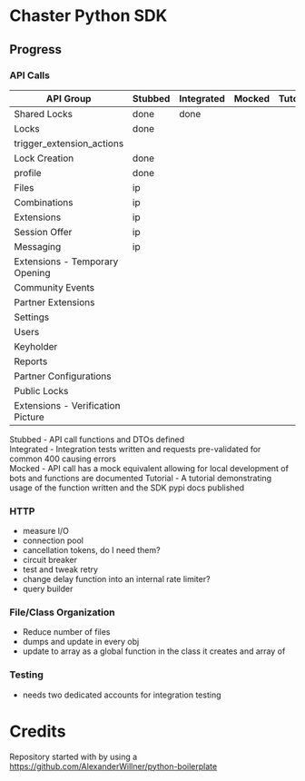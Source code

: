 # Chaster Python SDK

## Progress

### API Calls

| API Group                         | Stubbed | Integrated | Mocked | Tutorial |
|-----------------------------------|---------|------------|--------|----------|
| Shared Locks                      | done    | done       |        |          |
| Locks                             | done    |            |        |          |
| trigger_extension_actions         |         |            |        |          |
| Lock Creation                     | done    |            |        |          |
| profile                           | done    |            |        |          |
| Files                             | ip      |            |        |          |
| Combinations                      | ip      |            |        |          |
| Extensions                        | ip      |            |        |          |
| Session Offer                     | ip      |            |        |          |
| Messaging                         | ip      |            |        |          |
| Extensions - Temporary Opening    |         |            |        |          |
| Community Events                  |         |            |        |          |
| Partner Extensions                |         |            |        |          |
| Settings                          |         |            |        |          |
| Users                             |         |            |        |          |
| Keyholder                         |         |            |        |          |
| Reports                           |         |            |        |          |
| Partner Configurations            |         |            |        |          |
| Public Locks                      |         |            |        |          |
| Extensions - Verification Picture |         |            |        |          |

Stubbed - API call functions and DTOs defined<br>
Integrated - Integration tests written and requests pre-validated for common 400 causing errors<br>
Mocked - API call has a mock equivalent allowing for local development of bots and functions are documented
Tutorial - A tutorial demonstrating usage of the function written and the SDK pypi docs published

### HTTP

- measure I/O
- connection pool
- cancellation tokens, do I need them?
- circuit breaker
- test and tweak retry
- change delay function into an internal rate limiter?
- query builder

### File/Class Organization

- Reduce number of files
- dumps and update in every obj
- update to array as a global function in the class it creates and array of

### Testing

- needs two dedicated accounts for integration testing

# Credits

Repository started with by using a https://github.com/AlexanderWillner/python-boilerplate
